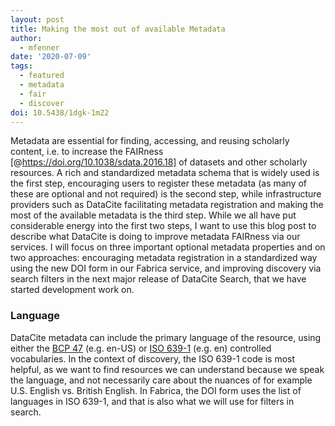 ```yaml
---
layout: post
title: Making the most out of available Metadata
author:
  - mfenner
date: '2020-07-09'
tags:
  - featured
  - metadata
  - fair
  - discover
doi: 10.5438/1dgk-1m22
---
```

Metadata are essential for finding, accessing, and reusing scholarly content, i.e. to increase the FAIRness [@https://doi.org/10.1038/sdata.2016.18] of datasets and other scholarly resources. A rich and standardized metadata schema that is widely used is the first step, encouraging users to register these metadata (as many of these are optional and not required) is the second step, while infrastructure providers such as DataCite facilitating metadata registration and making the most of the available metadata is the third step. While we all have put considerable energy into the first two steps, I want to use this blog post to describe what DataCite is doing to improve metadata FAIRness via our services. I will focus on three important optional metadata properties and on two approaches: encouraging metadata registration in a standardized way using the new DOI form in our Fabrica service, and improving discovery via search filters in the next major release of DataCite Search, that we have started development work on.

### Language

DataCite metadata can include the primary language of the resource, using either the [BCP 47](https://tools.ietf.org/html/bcp47) (e.g. en-US) or [ISO 639-1](https://en.wikipedia.org/wiki/ISO_639-1) (e.g. en) controlled vocabularies. In the context of discovery, the ISO 639-1 code is most helpful, as we want to find resources we can understand because we speak the language, and not necessarily care about the nuances of for example U.S. English vs. British English. In Fabrica, the DOI form uses the list of languages in ISO 639-1, and that is also what we will use for filters in search.
